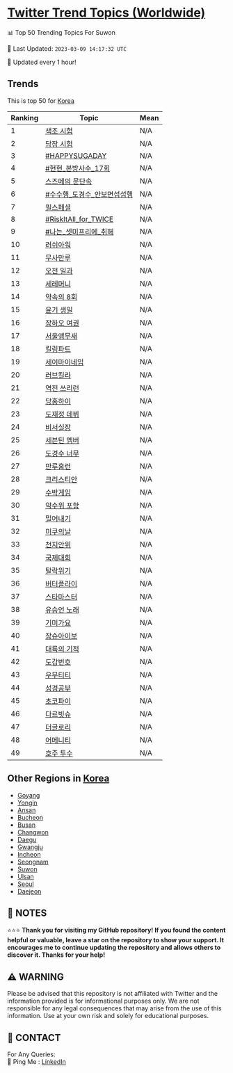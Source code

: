 [Twitter Trend Topics (Worldwide)](https://github.com/ErcinDedeoglu/Twitter-Trend-Topics)
==========


📊 Top 50 Trending Topics For Suwon

📆 Last Updated: `2023-03-09 14:17:32 UTC`

🔧 Updated every 1 hour!


## Trends

This is top 50 for [Korea](</Korea>)

| Ranking | Topic | Mean |
| ------- | ------------ | ------------ |
| 1 | [색조 시험](http://twitter.com/search?q=%ec%83%89%ec%a1%b0+%ec%8b%9c%ed%97%98) | N/A |
| 2 | [당장 시험](http://twitter.com/search?q=%eb%8b%b9%ec%9e%a5+%ec%8b%9c%ed%97%98) | N/A |
| 3 | [#HAPPYSUGADAY](http://twitter.com/search?q=%23HAPPYSUGADAY) | N/A |
| 4 | [#현현_본방사수_17회](http://twitter.com/search?q=%23%ed%98%84%ed%98%84_%eb%b3%b8%eb%b0%a9%ec%82%ac%ec%88%98_17%ed%9a%8c) | N/A |
| 5 | [스즈메의 문단속](http://twitter.com/search?q=%ec%8a%a4%ec%a6%88%eb%a9%94%ec%9d%98+%eb%ac%b8%eb%8b%a8%ec%86%8d) | N/A |
| 6 | [#수수행_도경수_안보면섭섭행](http://twitter.com/search?q=%23%ec%88%98%ec%88%98%ed%96%89_%eb%8f%84%ea%b2%bd%ec%88%98_%ec%95%88%eb%b3%b4%eb%a9%b4%ec%84%ad%ec%84%ad%ed%96%89) | N/A |
| 7 | [필스페셜](http://twitter.com/search?q=%ed%95%84%ec%8a%a4%ed%8e%98%ec%85%9c) | N/A |
| 8 | [#RiskItAll_for_TWICE](http://twitter.com/search?q=%23RiskItAll_for_TWICE) | N/A |
| 9 | [#나는_셋미프리에_취해](http://twitter.com/search?q=%23%eb%82%98%eb%8a%94_%ec%85%8b%eb%af%b8%ed%94%84%eb%a6%ac%ec%97%90_%ec%b7%a8%ed%95%b4) | N/A |
| 10 | [러쉬아워](http://twitter.com/search?q=%eb%9f%ac%ec%89%ac%ec%95%84%ec%9b%8c) | N/A |
| 11 | [무사만루](http://twitter.com/search?q=%eb%ac%b4%ec%82%ac%eb%a7%8c%eb%a3%a8) | N/A |
| 12 | [오전 일과](http://twitter.com/search?q=%ec%98%a4%ec%a0%84+%ec%9d%bc%ea%b3%bc) | N/A |
| 13 | [세레머니](http://twitter.com/search?q=%ec%84%b8%eb%a0%88%eb%a8%b8%eb%8b%88) | N/A |
| 14 | [약속의 8회](http://twitter.com/search?q=%ec%95%bd%ec%86%8d%ec%9d%98+8%ed%9a%8c) | N/A |
| 15 | [윤기 생일](http://twitter.com/search?q=%ec%9c%a4%ea%b8%b0+%ec%83%9d%ec%9d%bc) | N/A |
| 16 | [장하오 여권](http://twitter.com/search?q=%ec%9e%a5%ed%95%98%ec%98%a4+%ec%97%ac%ea%b6%8c) | N/A |
| 17 | [서울앵무새](http://twitter.com/search?q=%ec%84%9c%ec%9a%b8%ec%95%b5%eb%ac%b4%ec%83%88) | N/A |
| 18 | [킬링파트](http://twitter.com/search?q=%ed%82%ac%eb%a7%81%ed%8c%8c%ed%8a%b8) | N/A |
| 19 | [세이마이네임](http://twitter.com/search?q=%ec%84%b8%ec%9d%b4%eb%a7%88%ec%9d%b4%eb%84%a4%ec%9e%84) | N/A |
| 20 | [러브킬라](http://twitter.com/search?q=%eb%9f%ac%eb%b8%8c%ed%82%ac%eb%9d%bc) | N/A |
| 21 | [역전 쓰리런](http://twitter.com/search?q=%ec%97%ad%ec%a0%84+%ec%93%b0%eb%a6%ac%eb%9f%b0) | N/A |
| 22 | [당홍하이](http://twitter.com/search?q=%eb%8b%b9%ed%99%8d%ed%95%98%ec%9d%b4) | N/A |
| 23 | [도재정 데뷔](http://twitter.com/search?q=%eb%8f%84%ec%9e%ac%ec%a0%95+%eb%8d%b0%eb%b7%94) | N/A |
| 24 | [비서실장](http://twitter.com/search?q=%eb%b9%84%ec%84%9c%ec%8b%a4%ec%9e%a5) | N/A |
| 25 | [세븐틴 멤버](http://twitter.com/search?q=%ec%84%b8%eb%b8%90%ed%8b%b4+%eb%a9%a4%eb%b2%84) | N/A |
| 26 | [도경수 너무](http://twitter.com/search?q=%eb%8f%84%ea%b2%bd%ec%88%98+%eb%84%88%eb%ac%b4) | N/A |
| 27 | [만루홈런](http://twitter.com/search?q=%eb%a7%8c%eb%a3%a8%ed%99%88%eb%9f%b0) | N/A |
| 28 | [크리스티안](http://twitter.com/search?q=%ed%81%ac%eb%a6%ac%ec%8a%a4%ed%8b%b0%ec%95%88) | N/A |
| 29 | [수박게임](http://twitter.com/search?q=%ec%88%98%eb%b0%95%ea%b2%8c%ec%9e%84) | N/A |
| 30 | [약수위 포함](http://twitter.com/search?q=%ec%95%bd%ec%88%98%ec%9c%84+%ed%8f%ac%ed%95%a8) | N/A |
| 31 | [밀어내기](http://twitter.com/search?q=%eb%b0%80%ec%96%b4%eb%82%b4%ea%b8%b0) | N/A |
| 32 | [미쿠의날](http://twitter.com/search?q=%eb%af%b8%ec%bf%a0%ec%9d%98%eb%82%a0) | N/A |
| 33 | [천지안위](http://twitter.com/search?q=%ec%b2%9c%ec%a7%80%ec%95%88%ec%9c%84) | N/A |
| 34 | [국제대회](http://twitter.com/search?q=%ea%b5%ad%ec%a0%9c%eb%8c%80%ed%9a%8c) | N/A |
| 35 | [탈락위기](http://twitter.com/search?q=%ed%83%88%eb%9d%bd%ec%9c%84%ea%b8%b0) | N/A |
| 36 | [버터플라이](http://twitter.com/search?q=%eb%b2%84%ed%84%b0%ed%94%8c%eb%9d%bc%ec%9d%b4) | N/A |
| 37 | [스타마스터](http://twitter.com/search?q=%ec%8a%a4%ed%83%80%eb%a7%88%ec%8a%a4%ed%84%b0) | N/A |
| 38 | [유승언 노래](http://twitter.com/search?q=%ec%9c%a0%ec%8a%b9%ec%96%b8+%eb%85%b8%eb%9e%98) | N/A |
| 39 | [기미가요](http://twitter.com/search?q=%ea%b8%b0%eb%af%b8%ea%b0%80%ec%9a%94) | N/A |
| 40 | [장슈아이보](http://twitter.com/search?q=%ec%9e%a5%ec%8a%88%ec%95%84%ec%9d%b4%eb%b3%b4) | N/A |
| 41 | [대륙의 기적](http://twitter.com/search?q=%eb%8c%80%eb%a5%99%ec%9d%98+%ea%b8%b0%ec%a0%81) | N/A |
| 42 | [도감번호](http://twitter.com/search?q=%eb%8f%84%ea%b0%90%eb%b2%88%ed%98%b8) | N/A |
| 43 | [우무티티](http://twitter.com/search?q=%ec%9a%b0%eb%ac%b4%ed%8b%b0%ed%8b%b0) | N/A |
| 44 | [성경공부](http://twitter.com/search?q=%ec%84%b1%ea%b2%bd%ea%b3%b5%eb%b6%80) | N/A |
| 45 | [초코파이](http://twitter.com/search?q=%ec%b4%88%ec%bd%94%ed%8c%8c%ec%9d%b4) | N/A |
| 46 | [다르빗슈](http://twitter.com/search?q=%eb%8b%a4%eb%a5%b4%eb%b9%97%ec%8a%88) | N/A |
| 47 | [더글로리](http://twitter.com/search?q=%eb%8d%94%ea%b8%80%eb%a1%9c%eb%a6%ac) | N/A |
| 48 | [어메니티](http://twitter.com/search?q=%ec%96%b4%eb%a9%94%eb%8b%88%ed%8b%b0) | N/A |
| 49 | [호주 투수](http://twitter.com/search?q=%ed%98%b8%ec%a3%bc+%ed%88%ac%ec%88%98) | N/A |



## Other Regions in [Korea](</Korea>)

* [Goyang](</Korea/Goyang.md>)
* [Yongin](</Korea/Yongin.md>)
* [Ansan](</Korea/Ansan.md>)
* [Bucheon](</Korea/Bucheon.md>)
* [Busan](</Korea/Busan.md>)
* [Changwon](</Korea/Changwon.md>)
* [Daegu](</Korea/Daegu.md>)
* [Gwangju](</Korea/Gwangju.md>)
* [Incheon](</Korea/Incheon.md>)
* [Seongnam](</Korea/Seongnam.md>)
* [Suwon](</Korea/Suwon.md>)
* [Ulsan](</Korea/Ulsan.md>)
* [Seoul](</Korea/Seoul.md>)
* [Daejeon](</Korea/Daejeon.md>)



## 📝 NOTES

⭐⭐⭐ **Thank you for visiting my GitHub repository! If you found the content helpful or valuable, leave a star on the repository to show your support. It encourages me to continue updating the repository and allows others to discover it. Thanks for your help!**


## ⚠️ WARNING

Please be advised that this repository is not affiliated with Twitter and the information provided is for informational purposes only. We are not responsible for any legal consequences that may arise from the use of this information. Use at your own risk and solely for educational purposes.


## 📨 CONTACT

 For Any Queries:  
            🏓 Ping Me : [LinkedIn](https://www.linkedin.com/in/ercindedeoglu/)
